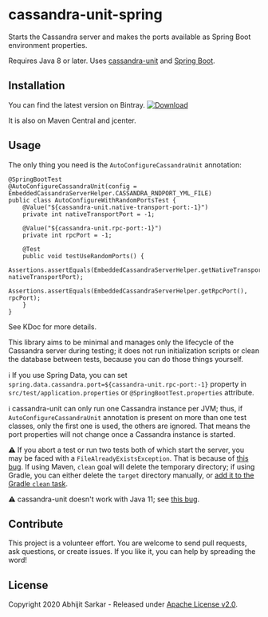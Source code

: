 # cassandra-unit-spring

Starts the Cassandra server and makes the ports available as Spring Boot environment properties.

Requires Java 8 or later. Uses [cassandra-unit](https://github.com/jsevellec/cassandra-unit) and [Spring Boot](https://spring.io/projects/spring-boot). 

## Installation

You can find the latest version on Bintray. [ ![Download](https://api.bintray.com/packages/asarkar/mvn/com.asarkar.spring%3Acassandra-unit-spring/images/download.svg) ](https://bintray.com/asarkar/mvn/com.asarkar.spring%3Acassandra-unit-spring/_latestVersion)

It is also on Maven Central and jcenter.

## Usage

The only thing you need is the `AutoConfigureCassandraUnit` annotation:

```
@SpringBootTest
@AutoConfigureCassandraUnit(config = EmbeddedCassandraServerHelper.CASSANDRA_RNDPORT_YML_FILE)
public class AutoConfigureWithRandomPortsTest {
    @Value("${cassandra-unit.native-transport-port:-1}")
    private int nativeTransportPort = -1;

    @Value("${cassandra-unit.rpc-port:-1}")
    private int rpcPort = -1;

    @Test
    public void testUseRandomPorts() {
        Assertions.assertEquals(EmbeddedCassandraServerHelper.getNativeTransportPort(), nativeTransportPort);
        Assertions.assertEquals(EmbeddedCassandraServerHelper.getRpcPort(), rpcPort);
    }
}
```

See KDoc for more details.

This library aims to be minimal and manages only the lifecycle of the Cassandra server during testing; it does not 
run initialization scripts or clean the database between tests, because you can do those things yourself.

:information_source: If you use Spring Data, you can set `spring.data.cassandra.port=${cassandra-unit.rpc-port:-1}` property in `src/test/application.properties` or `@SpringBootTest.properties` attribute.

:information_source: cassandra-unit can only run one Cassandra instance per JVM; thus, if `AutoConfigureCassandraUnit` annotation 
is present on more than one test classes, only the first one is used, the others are ignored. That means the port
properties will not change once a Cassandra instance is started.

:warning: If you abort a test or run two tests both of which start the server, you may be faced with a `FileAlreadyExistsException`. That is because of [this bug](https://github.com/jsevellec/cassandra-unit/issues/319). If using Maven, `clean` goal will delete the temporary directory; if using Gradle, you can either delete the `target` directory manually, or [add it to the Gradle `clean` task](https://stackoverflow.com/a/29813360/839733).

:warning: cassandra-unit doesn't work with Java 11; see [this bug](https://github.com/jsevellec/cassandra-unit/issues/294).

## Contribute

This project is a volunteer effort. You are welcome to send pull requests, ask questions, or create issues.
If you like it, you can help by spreading the word!

## License

Copyright 2020 Abhijit Sarkar - Released under [Apache License v2.0](LICENSE).
